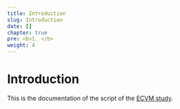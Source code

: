 ```yaml
---
title: Introduction
slug: Introduction
date: []
chapter: true
pre: <b>1. </b>
weight: 4
---
```


# Introduction

This is the documentation of the script of the [ECVM study](https://www.encepp.eu/encepp/viewResource.htm?id=44372). 


